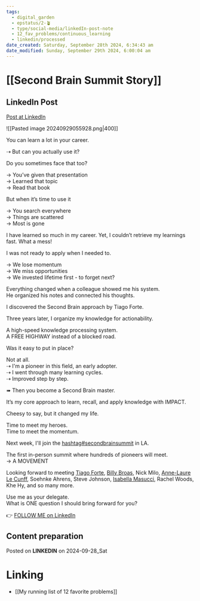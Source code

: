 ```yaml
---
tags:
  - digital_garden
  - epstatus/2-🪴
  - type/social-media/linkedIn-post-note
  - 12_fav_problems/continuous_learning
  - linkedin/processed
date_created: Saturday, September 28th 2024, 6:34:43 am
date_modified: Sunday, September 29th 2024, 6:00:04 am
---
```

# [[Second Brain Summit Story]]
## LinkedIn Post
[Post at LinkedIn](https://www.linkedin.com/posts/sebastiankamilli_secondbrainsummit-activity-7245674286391115776-A_uQ?utm_source=share&utm_medium=member_desktop)

![[Pasted image 20240929055928.png|400]]

You can learn a lot in your career.  
  
⇢ But can you actually use it?  
  
Do you sometimes face that too?  
  
→ You’ve given that presentation  
→ Learned that topic  
→ Read that book  
  
But when it’s time to use it  
  
→ You search everywhere  
→ Things are scattered  
→ Most is gone  
  
I have learned so much in my career. Yet, I couldn’t retrieve my learnings fast. What a mess!  
  
I was not ready to apply when I needed to.  
  
→ We lose momentum  
→ We miss opportunities  
→ We invested lifetime first - to forget next?  
  
Everything changed when a colleague showed me his system.  
He organized his notes and connected his thoughts.  
  
I discovered the Second Brain approach by Tiago Forte.  
  
Three years later, I organize my knowledge for actionability.  
  
A high-speed knowledge processing system.  
A FREE HIGHWAY instead of a blocked road.  
  
Was it easy to put in place?  
  
Not at all.  
⇢ I'm a pioneer in this field, an early adopter.  
⇢ I went through many learning cycles.  
⇢ Improved step by step.  
  
➠ Then you become a Second Brain master.  
  
It’s my core approach to learn, recall, and apply knowledge with IMPACT.  
  
Cheesy to say, but it changed my life.  
  
Time to meet my heroes.  
Time to meet the momentum.  
  
Next week, I'll join the [hashtag#secondbrainsummit](https://www.linkedin.com/feed/hashtag/?keywords=secondbrainsummit&highlightedUpdateUrns=urn%3Ali%3Aactivity%3A7245674286391115776) in LA.  
  
The first in-person summit where hundreds of pioneers will meet.  
→ A MOVEMENT  
  
Looking forward to meeting [Tiago Forte](https://www.linkedin.com/in/tiagoforte/), [Billy Broas](https://www.linkedin.com/in/billybroas/), Nick Milo, [Anne-Laure Le Cunff](https://www.linkedin.com/in/alecunff/), Soehnke Ahrens, Steve Johnson, [Isabella Masucci](https://www.linkedin.com/in/isabella-masucci-79418080/), Rachel Woods, Khe Hy, and so many more.  
  
Use me as your delegate.  
What is ONE question I should bring forward for you?  

👉 [FOLLOW ME on LinkedIn](https://www.linkedin.com/comm/mynetwork/discovery-see-all?usecase=PEOPLE_FOLLOWS&followMember=sebastiankamilli)

## Content preparation

Posted on **LINKEDIN** on 2024-09-28_Sat
# Linking
+ [[My running list of 12 favorite problems]]